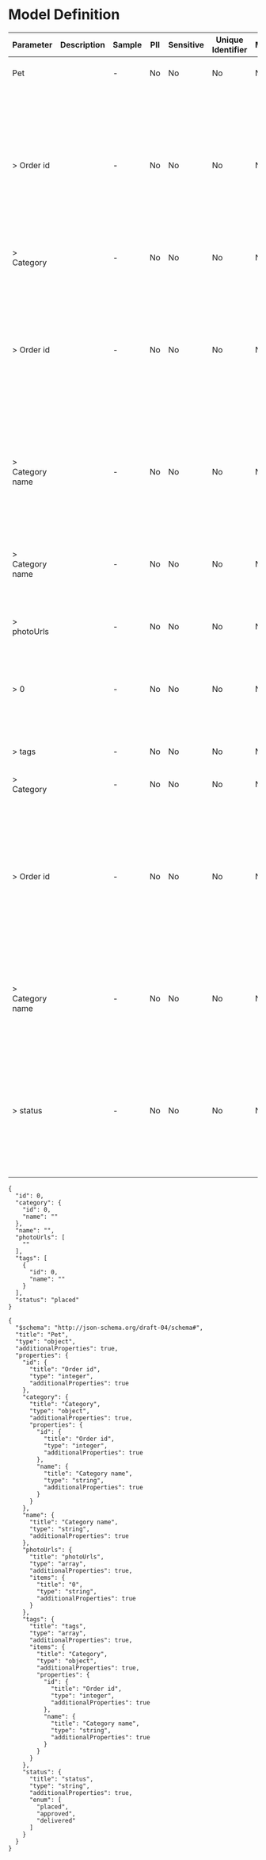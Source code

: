 # Model Definition
| Parameter | Description | Sample | PII | Sensitive | Unique Identifier | Mandatory | Default | Details |
| --- | --- | --- | --- | --- | --- | --- | --- | --- |
|  Pet |  |  -  | No | No | No | No |  |Data Type : object<br>  |
| &gt; Order id |  |  -  | No | No | No | No |  |Data Type : integer<br> Mininum :  - <br> Exclusive Minimum : No<br> Maximum :  - <br> Exclusive Maximum : No<br> Multiple Of :  - <br>  |
| &gt; Category |  |  -  | No | No | No | No |  |Data Type : object<br>  |
| &gt; Order id |  |  -  | No | No | No | No |  |Data Type : integer<br> Mininum :  - <br> Exclusive Minimum : No<br> Maximum :  - <br> Exclusive Maximum : No<br> Multiple Of :  - <br>  |
| &gt; Category name |  |  -  | No | No | No | No |  |Data Type : string<br> Min. length :  - <br> Max. length : No<br> Regex :  - <br>  |
| &gt; Category name |  |  -  | No | No | No | No |  |Data Type : string<br> Min. length :  - <br> Max. length : No<br> Regex :  - <br>  |
| &gt; photoUrls |  |  -  | No | No | No | No |  |Data Type : array<br>  |
| &gt; 0 |  |  -  | No | No | No | No |  |Data Type : string<br> Min. length :  - <br> Max. length : No<br> Regex :  - <br>  |
| &gt; tags |  |  -  | No | No | No | No |  |Data Type : array<br>  |
| &gt; Category |  |  -  | No | No | No | No |  |Data Type : object<br>  |
| &gt; Order id |  |  -  | No | No | No | No |  |Data Type : integer<br> Mininum :  - <br> Exclusive Minimum : No<br> Maximum :  - <br> Exclusive Maximum : No<br> Multiple Of :  - <br>  |
| &gt; Category name |  |  -  | No | No | No | No |  |Data Type : string<br> Min. length :  - <br> Max. length : No<br> Regex :  - <br>  |
| &gt; status |  |  -  | No | No | No | No |  |Data Type : string<br> Min. length :  - <br> Max. length : No<br> Regex :  - <br> Enum : placed, approved, delivered<br>  |





```
{
  "id": 0,
  "category": {
    "id": 0,
    "name": ""
  },
  "name": "",
  "photoUrls": [
    ""
  ],
  "tags": [
    {
      "id": 0,
      "name": ""
    }
  ],
  "status": "placed"
}
```




```
{
  "$schema": "http://json-schema.org/draft-04/schema#",
  "title": "Pet",
  "type": "object",
  "additionalProperties": true,
  "properties": {
    "id": {
      "title": "Order id",
      "type": "integer",
      "additionalProperties": true
    },
    "category": {
      "title": "Category",
      "type": "object",
      "additionalProperties": true,
      "properties": {
        "id": {
          "title": "Order id",
          "type": "integer",
          "additionalProperties": true
        },
        "name": {
          "title": "Category name",
          "type": "string",
          "additionalProperties": true
        }
      }
    },
    "name": {
      "title": "Category name",
      "type": "string",
      "additionalProperties": true
    },
    "photoUrls": {
      "title": "photoUrls",
      "type": "array",
      "additionalProperties": true,
      "items": {
        "title": "0",
        "type": "string",
        "additionalProperties": true
      }
    },
    "tags": {
      "title": "tags",
      "type": "array",
      "additionalProperties": true,
      "items": {
        "title": "Category",
        "type": "object",
        "additionalProperties": true,
        "properties": {
          "id": {
            "title": "Order id",
            "type": "integer",
            "additionalProperties": true
          },
          "name": {
            "title": "Category name",
            "type": "string",
            "additionalProperties": true
          }
        }
      }
    },
    "status": {
      "title": "status",
      "type": "string",
      "additionalProperties": true,
      "enum": [
        "placed",
        "approved",
        "delivered"
      ]
    }
  }
}
```

